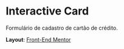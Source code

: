 # Interactive Card

Formulário de cadastro de cartão de crédito.

**Layout**: [Front-End Mentor](https://www.frontendmentor.io/challenges/interactive-card-details-form-XpS8cKZDWw)
